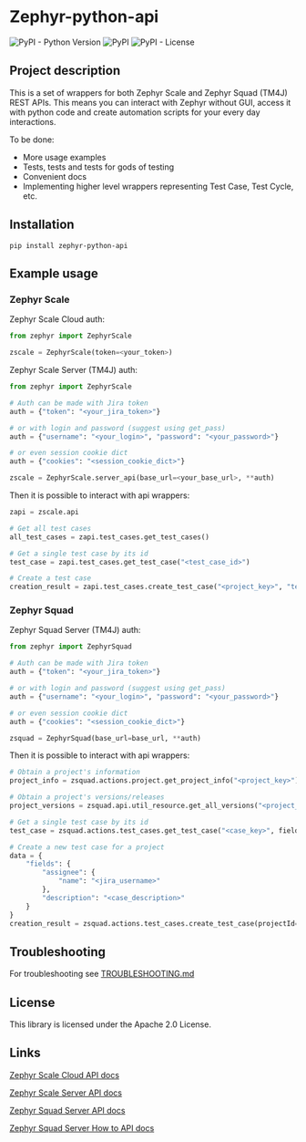 # Zephyr-python-api


![PyPI - Python Version](https://img.shields.io/pypi/pyversions/zephyr-python-api)
![PyPI](https://img.shields.io/pypi/v/zephyr-python-api)
![PyPI - License](https://img.shields.io/pypi/l/zephyr-python-api)
## Project description
This is a set of wrappers for both Zephyr Scale and Zephyr Squad (TM4J) REST APIs. This means you can interact with Zephyr without GUI, access it with python code and create automation scripts for your every day interactions.

To be done:
* More usage examples
* Tests, tests and tests for gods of testing
* Convenient docs
* Implementing higher level wrappers representing Test Case, Test Cycle, etc.

## Installation

```
pip install zephyr-python-api
```

## Example usage

### Zephyr Scale

Zephyr Scale Cloud auth:
```python
from zephyr import ZephyrScale

zscale = ZephyrScale(token=<your_token>)
```

Zephyr Scale Server (TM4J) auth:
```python
from zephyr import ZephyrScale

# Auth can be made with Jira token
auth = {"token": "<your_jira_token>"}

# or with login and password (suggest using get_pass)
auth = {"username": "<your_login>", "password": "<your_password>"}

# or even session cookie dict
auth = {"cookies": "<session_cookie_dict>"}

zscale = ZephyrScale.server_api(base_url=<your_base_url>, **auth)
```

Then it is possible to interact with api wrappers:
```python
zapi = zscale.api

# Get all test cases
all_test_cases = zapi.test_cases.get_test_cases()

# Get a single test case by its id
test_case = zapi.test_cases.get_test_case("<test_case_id>")

# Create a test case
creation_result = zapi.test_cases.create_test_case("<project_key>", "test_case_name")
```

### Zephyr Squad

Zephyr Squad Server (TM4J) auth:
```python
from zephyr import ZephyrSquad

# Auth can be made with Jira token
auth = {"token": "<your_jira_token>"}

# or with login and password (suggest using get_pass)
auth = {"username": "<your_login>", "password": "<your_password>"}

# or even session cookie dict
auth = {"cookies": "<session_cookie_dict>"}

zsquad = ZephyrSquad(base_url=base_url, **auth)
```

Then it is possible to interact with api wrappers:
```python
# Obtain a project's information
project_info = zsquad.actions.project.get_project_info("<project_key>")

# Obtain a project's versions/releases
project_versions = zsquad.api.util_resource.get_all_versions("<project_id>")

# Get a single test case by its id
test_case = zsquad.actions.test_cases.get_test_case("<case_key>", fields="id")

# Create a new test case for a project
data = {
    "fields": {
        "assignee": {
            "name": "<jira_username>"
        },
        "description": "<case_description>"
    }
}
creation_result = zsquad.actions.test_cases.create_test_case(projectId="<project_id>", summary="<case_summary>", data=data)
```

## Troubleshooting

For troubleshooting see [TROUBLESHOOTING.md](TROUBLESHOOTING.md)


## License

This library is licensed under the Apache 2.0 License.

## Links

[Zephyr Scale Cloud API docs](https://support.smartbear.com/zephyr-scale-cloud/api-docs/)

[Zephyr Scale Server API docs](https://support.smartbear.com/zephyr-scale-server/api-docs/v1/)

[Zephyr Squad Server API docs](https://zephyrsquadserver.docs.apiary.io/)

[Zephyr Squad Server How to API docs](https://support.smartbear.com/zephyr-squad-server/docs/api/index.html)
